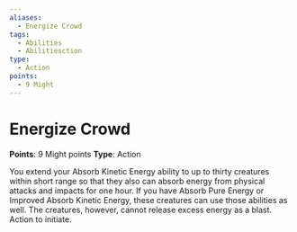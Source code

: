 ```yaml
---
aliases:
  - Energize Crowd
tags:
  - Abilities
  - Abilitiesction
type:
  - Action
points:
  - 9 Might
---
```


# Energize Crowd

**Points**: 9 Might points
**Type**: Action

You extend your Absorb Kinetic Energy ability to up to thirty creatures within short range so that they also can absorb energy from physical attacks and impacts for one hour. If you have Absorb Pure Energy or Improved Absorb Kinetic Energy, these creatures can use those abilities as well. The creatures, however, cannot release excess energy as a blast. Action to initiate.
